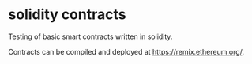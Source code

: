 # solidity contracts
Testing of basic smart contracts written in solidity.

Contracts can be compiled and deployed at https://remix.ethereum.org/.
